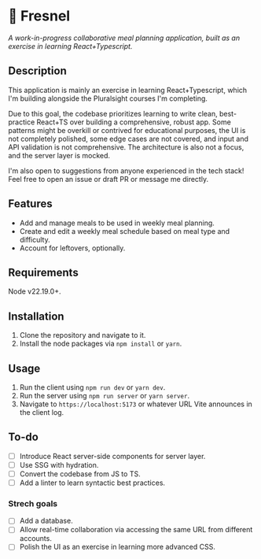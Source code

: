 # 🔦 Fresnel

_A work-in-progress collaborative meal planning application, built as an exercise in learning React+Typescript._

## Description

This application is mainly an exercise in learning React+Typescript, which I'm building alongside the Pluralsight courses I'm completing.

Due to this goal, the codebase prioritizes learning to write clean, best-practice React+TS over building a comprehensive, robust app. Some patterns might be overkill or contrived for educational purposes, the UI is not completely polished, some edge cases are not covered, and input and API validation is not comprehensive. The architecture is also not a focus, and the server layer is mocked.

I'm also open to suggestions from anyone experienced in the tech stack! Feel free to open an issue or draft PR or message me directly.

## Features

* Add and manage meals to be used in weekly meal planning.
* Create and edit a weekly meal schedule based on meal type and difficulty.
* Account for leftovers, optionally.

## Requirements

Node v22.19.0+.

## Installation

1. Clone the repository and navigate to it.
2. Install the node packages via `npm install` or `yarn`.

## Usage

1. Run the client using `npm run dev` or `yarn dev`.
2. Run the server using `npm run server` or `yarn server`.
3. Navigate to `https://localhost:5173` or whatever URL Vite announces in the client log.

## To-do

- [ ] Introduce React server-side components for server layer.
- [ ] Use SSG with hydration.
- [ ] Convert the codebase from JS to TS.
- [ ] Add a linter to learn syntactic best practices.

### Strech goals

- [ ] Add a database.
- [ ] Allow real-time collaboration via accessing the same URL from different accounts.
- [ ] Polish the UI as an exercise in learning more advanced CSS.
